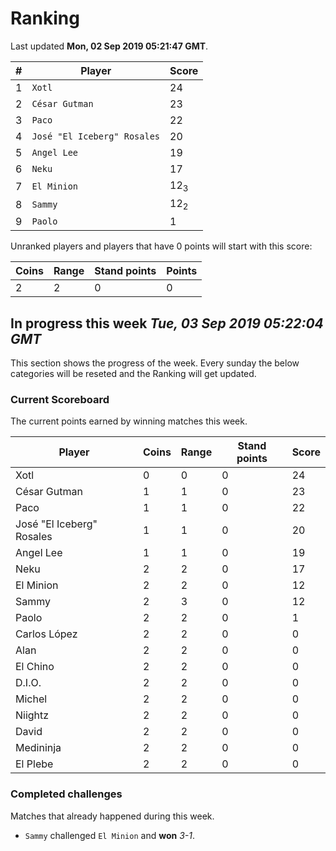 # Ranking

Last updated **Mon, 02 Sep 2019 05:21:47 GMT**.

|#|Player|Score|
|-|------|-----|
|1|`Xotl`|24|
|2|`César Gutman`|23|
|3|`Paco`|22|
|4|`José "El Iceberg" Rosales`|20|
|5|`Angel Lee`|19|
|6|`Neku`|17|
|7|`El Minion`|12<sub>3</sub>|
|8|`Sammy`|12<sub>2</sub>|
|9|`Paolo`|1|

Unranked players and players that have 0 points will start with this score:

|Coins|Range|Stand points|Points|
|-----|-----|------------|------|
|2|2|0|0|

## In progress this week *Tue, 03 Sep 2019 05:22:04 GMT*
This section shows the progress of the week. Every sunday the below categories will be reseted and the Ranking will get updated.

### Current Scoreboard
The current points earned by winning matches this week.

|Player|Coins|Range|Stand points|Score|
|------|-----|-----|------------|-----|
|Xotl|0|0|0|24|
|César Gutman|1|1|0|23|
|Paco|1|1|0|22|
|José "El Iceberg" Rosales|1|1|0|20|
|Angel Lee|1|1|0|19|
|Neku|2|2|0|17|
|El Minion|2|2|0|12|
|Sammy|2|3|0|12|
|Paolo|2|2|0|1|
|Carlos López|2|2|0|0|
|Alan|2|2|0|0|
|El Chino|2|2|0|0|
|D.I.O.|2|2|0|0|
|Michel|2|2|0|0|
|Niightz|2|2|0|0|
|David|2|2|0|0|
|Medininja|2|2|0|0|
|El Plebe|2|2|0|0|

### Completed challenges
Matches that already happened during this week.

* `Sammy` challenged `El Minion` and **won** *3-1*.
